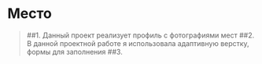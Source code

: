 # Место
> ##1. Данный проект реализует профиль с фотографиями мест
> ##2. В данной проектной работе я использовала адаптивную верстку, формы для заполнения
> ##3. 
